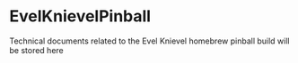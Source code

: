 # EvelKnievelPinball
Technical documents related to the Evel Knievel homebrew pinball build will be stored here
